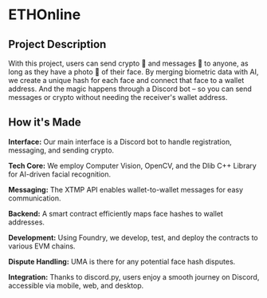 # ETHOnline
## Project Description

With this project, users can send crypto 💸 and messages 💌 to anyone, as long as they have a photo 📸 of their face. By merging biometric data with AI, we create a unique hash for each face and connect that face to a wallet address. And the magic happens through a Discord bot – so you can send messages or crypto without needing the receiver's wallet address.

## How it's Made

**Interface:** Our main interface is a Discord bot to handle registration, messaging, and sending crypto.

**Tech Core:** We employ Computer Vision, OpenCV, and the Dlib C++ Library for AI-driven facial recognition.

**Messaging:** The XTMP API enables wallet-to-wallet messages for easy communication.

**Backend:** A smart contract efficiently maps face hashes to wallet addresses.

**Development:** Using Foundry, we develop, test, and deploy the contracts to various EVM chains.

**Dispute Handling:** UMA is there for any potential face hash disputes.

**Integration:** Thanks to discord.py, users enjoy a smooth journey on Discord, accessible via mobile, web, and desktop.

